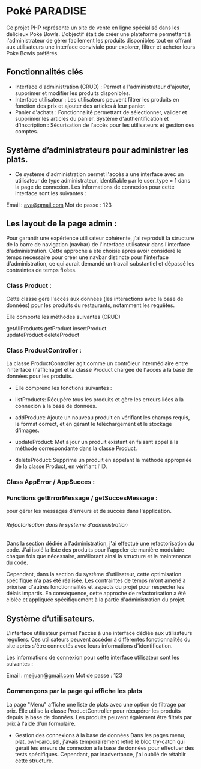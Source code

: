 # Poké PARADISE

Ce projet PHP représente un site de vente en ligne spécialisé dans les délicieux Poke Bowls. L'objectif était de créer une plateforme permettant à l'administrateur de gérer facilement les produits disponibles tout en offrant aux utilisateurs une interface conviviale pour explorer, filtrer et acheter leurs Poke Bowls préférés.

## Fonctionnalités clés

- Interface d'administration (CRUD) : Permet à l'administrateur d'ajouter, supprimer et modifier les produits disponibles.
- Interface utilisateur : Les utilisateurs peuvent filtrer les produits en fonction des prix et ajouter des articles à leur panier.
- Panier d'achats : Fonctionnalité permettant de sélectionner, valider et supprimer les articles du panier.
Système d'authentification et d'inscription : Sécurisation de l'accès pour les utilisateurs et gestion des comptes.

## Système d’administrateurs pour administrer les plats.

- Ce système d'administration permet l'accès à une interface avec un utilisateur de type administrateur, identifiable par le user_type = 1 dans la page de connexion. Les informations de connexion pour cette interface sont les suivantes :

Email : aya@gmail.com
Mot de passe : 123

## Les layout de la page admin : 

Pour garantir une expérience utilisateur cohérente, j'ai reproduit la structure de la barre de navigation (navbar) de l'interface utilisateur dans l'interface d'administration. Cette approche a été choisie après avoir considéré le temps nécessaire pour créer une navbar distincte pour l'interface d'administration, ce qui aurait demandé un travail substantiel et dépassé les contraintes de temps fixées.


### Class Product : 
Cette classe gère l'accès aux données (les interactions avec la base de données) pour les produits du restaurants, notamment les requêtes. 

Elle comporte les méthodes suivantes (CRUD)

getAllProducts 
getProduct 
insertProduct  
updateProduct 
deleteProduct

### Class ProductController :

La classe ProductController agit comme un contrôleur intermédiaire entre l'interface (l'affichage) et la classe Product chargée de l'accès à la base de données pour les produits.

- Elle comprend les fonctions suivantes :

- listProducts: Récupère tous les produits et gère les erreurs liées à la connexion à la base de données.

- addProduct: Ajoute un nouveau produit en vérifiant les champs requis, le format correct, et en gérant le téléchargement et le stockage d'images.

- updateProduct: Met à jour un produit existant en faisant appel à la méthode correspondante dans la classe Product.

- deleteProduct: Supprime un produit en appelant la méthode appropriée de la classe Product, en vérifiant l'ID.


### Class AppError / AppSucces :
### Functions getErrorMessage / getSuccesMessage :

pour gérer les messages d'erreurs et de succès dans l'application.

###### Refactorisation dans le système d'administration

Dans la section dédiée à l'administration, j'ai effectué une refactorisation du code. J'ai isolé la liste des produits pour l'appeler de manière modulaire chaque fois que nécessaire, améliorant ainsi la structure et la maintenance du code. 

Cependant, dans la section du système d'utilisateur, cette optimisation spécifique n'a pas été réalisée. Les contraintes de temps m'ont amené à prioriser d'autres fonctionnalités et aspects du projet pour respecter les délais impartis. En conséquence, cette approche de refactorisation a été ciblée et appliquée spécifiquement à la partie d'administration du projet.


## Système d’utilisateurs.

L'interface utilisateur permet l'accès à une interface dédiée aux utilisateurs réguliers. Ces utilisateurs peuvent accéder à différentes fonctionnalités du site après s'être connectés avec leurs informations d'identification.

Les informations de connexion pour cette interface utilisateur sont les suivantes :

Email : meijuan@gmail.com
Mot de passe : 123

### Commençons par la page qui affiche les plats

La page "Menu" affiche une liste de plats avec une option de filtrage par prix. Elle utilise la classe ProductController pour récupérer les produits depuis la base de données. Les produits peuvent également être filtrés par prix à l'aide d'un formulaire.  

- Gestion des connexions à la base de données
Dans les pages menu, plat, owl-carousel, j'avais temporairement retiré le bloc try-catch qui gérait les erreurs de connexion à la base de données pour effectuer des tests spécifiques. Cependant, par inadvertance, j'ai oublié de rétablir cette structure.



